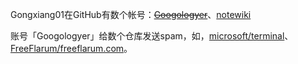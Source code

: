 Gongxiang01在GitHub有数个帐号：~~[Googologyer](https://web.archive.org/web/20240609151901/https://github.com/FreeFlarum/freeflarum.com/pull/472)~~、[notewiki](https://github.com/notewiki)

账号「Googologyer」给数个仓库发送spam，如，[microsoft/terminal](https://web.archive.org/web/20240609151836/https://github.com/microsoft/terminal/pull/17350)、[FreeFlarum/freeflarum.com](https://web.archive.org/web/20240609151901/https://github.com/FreeFlarum/freeflarum.com/pull/472)。

